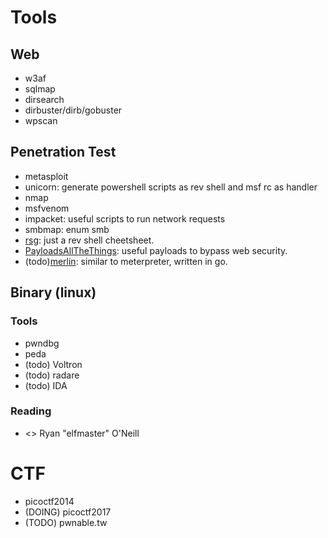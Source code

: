 # Tools
## Web
- w3af
- sqlmap
- dirsearch
- dirbuster/dirb/gobuster
- wpscan 

## Penetration Test
- metasploit
- unicorn: generate powershell scripts as rev shell and msf rc as handler
- nmap
- msfvenom
- impacket: useful scripts to run network requests
- smbmap: enum smb
- [rsg](https://github.com/mthbernardes/rsg): just a rev shell cheetsheet.
- [PayloadsAllTheThings](https://github.com/swisskyrepo/PayloadsAllTheThings): useful payloads to bypass web security.
- (todo)[merlin](https://github.com/Ne0nd0g/merlin): similar to meterpreter, written in go.

## Binary (linux)
### Tools
- pwndbg
- peda
- (todo) Voltron
- (todo) radare
- (todo) IDA
### Reading
- <<Learning Linux Binary Analysis>> Ryan "elfmaster" O'Neill

# CTF
- picoctf2014
- (DOING) picoctf2017
- (TODO) pwnable.tw
